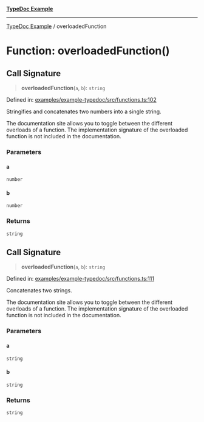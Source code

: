 [**TypeDoc Example**](../README.md)

***

[TypeDoc Example](../globals.md) / overloadedFunction

# Function: overloadedFunction()

## Call Signature

> **overloadedFunction**(`a`, `b`): `string`

Defined in: [examples/example-typedoc/src/functions.ts:102](https://github.com/ocavue/tsdocs/blob/2f8c0a17dd6e463365fb6ab0a4b429c67f8821f6/examples/example-typedoc/src/functions.ts#L102)

Stringifies and concatenates two numbers into a single string.

The documentation site allows you to toggle between the different overloads
of a function. The implementation signature of the overloaded function is not
included in the documentation.

### Parameters

#### a

`number`

#### b

`number`

### Returns

`string`

## Call Signature

> **overloadedFunction**(`a`, `b`): `string`

Defined in: [examples/example-typedoc/src/functions.ts:111](https://github.com/ocavue/tsdocs/blob/2f8c0a17dd6e463365fb6ab0a4b429c67f8821f6/examples/example-typedoc/src/functions.ts#L111)

Concatenates two strings.

The documentation site allows you to toggle between the different overloads
of a function. The implementation signature of the overloaded function is not
included in the documentation.

### Parameters

#### a

`string`

#### b

`string`

### Returns

`string`
